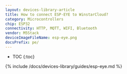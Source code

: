 ```yaml
---
layout: devices-library-article
title: How to connect ESP-EYE to WinstarCloud?
category: Microcontrollers
chip: ESP32
connectivity: HTTP, MQTT, WIFI, Bluetooth
vendor: M5Stack
deviceImageFileName: esp-eye.png
docsPrefix: pe/
---
```


* TOC
{:toc}

{% include /docs/devices-library/guides/esp-eye.md %}
